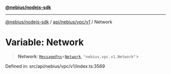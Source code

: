 [**@nebius/nodejs-sdk**](../../../../../README.md)

***

[@nebius/nodejs-sdk](../../../../../README.md) / [api/nebius/vpc/v1](../README.md) / Network

# Variable: Network

> **Network**: [`MessageFns`](../../../../../runtime/protos/core/interfaces/MessageFns.md)\<[`Network`](../interfaces/Network.md), `"nebius.vpc.v1.Network"`\>

Defined in: src/api/nebius/vpc/v1/index.ts:3569
